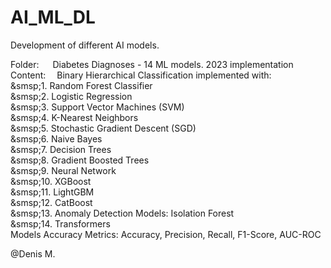 # AI_ML_DL

Development of different AI models.<br>

Folder:&nbsp;     &emsp;Diabetes Diagnoses - 14 ML models. 2023 implementation<br>
Content:    &emsp;Binary Hierarchical Classification implemented with:<br>
&smsp;1. Random Forest Classifier<br>
&smsp;2. Logistic Regression<br>
&smsp;3. Support Vector Machines (SVM)<br>
&smsp;4. K-Nearest Neighbors<br>
&smsp;5. Stochastic Gradient Descent (SGD)<br>
&smsp;6. Naive Bayes<br>
&smsp;7. Decision Trees<br>
&smsp;8. Gradient Boosted Trees<br>
&smsp;9. Neural Network<br>
&smsp;10. XGBoost<br>
&smsp;11. LightGBM<br>
&smsp;12. CatBoost<br>
&smsp;13. Anomaly Detection Models: Isolation Forest<br>
&smsp;14. Transformers<br>
Models Accuracy Metrics: Accuracy, Precision, Recall, F1-Score, AUC-ROC<br>

@Denis M.
